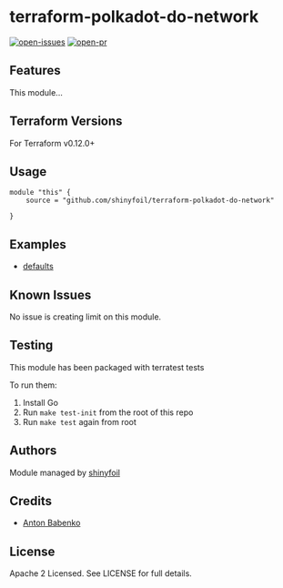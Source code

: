 # terraform-polkadot-do-network

[![open-issues](https://img.shields.io/github/issues-raw/shinyfoil/terraform-polkadot-do-network?style=for-the-badge)](https://github.com/shinyfoil/terraform-polkadot-do-network/issues)
[![open-pr](https://img.shields.io/github/issues-pr-raw/shinyfoil/terraform-polkadot-do-network?style=for-the-badge)](https://github.com/shinyfoil/terraform-polkadot-do-network/pulls)

## Features

This module...

## Terraform Versions

For Terraform v0.12.0+

## Usage

```
module "this" {
    source = "github.com/shinyfoil/terraform-polkadot-do-network"

}
```
## Examples

- [defaults](https://github.com/shinyfoil/terraform-polkadot-do-network/tree/master/examples/defaults)

## Known  Issues
No issue is creating limit on this module.

<!-- BEGINNING OF PRE-COMMIT-TERRAFORM DOCS HOOK -->

<!-- END OF PRE-COMMIT-TERRAFORM DOCS HOOK -->

## Testing
This module has been packaged with terratest tests

To run them:

1. Install Go
2. Run `make test-init` from the root of this repo
3. Run `make test` again from root

## Authors

Module managed by [shinyfoil](github.com/shinyfoil)

## Credits

- [Anton Babenko](https://github.com/antonbabenko)

## License

Apache 2 Licensed. See LICENSE for full details.